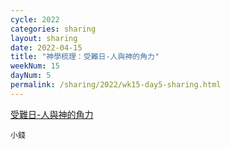 ```yaml
---
cycle: 2022
categories: sharing
layout: sharing
date: 2022-04-15
title: "神學梳理：受難日-人與神的角力"
weekNum: 15
dayNum: 5
permalink: /sharing/2022/wk15-day5-sharing.html
---
```


[受難日-人與神的角力](https://eccseattle.github.io/media/sharing/2022/wk015/2022-04-15-bin.m4a)

`小錢`
